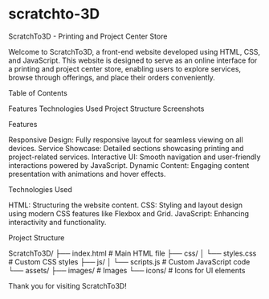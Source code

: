# scratchto-3D
ScratchTo3D - Printing and Project Center Store

Welcome to ScratchTo3D, a front-end website developed using HTML, CSS, and JavaScript. 
This website is designed to serve as an online interface for a printing and project center store, 
enabling users to explore services, browse through offerings, and place their orders conveniently.

Table of Contents

Features
Technologies Used
Project Structure
Screenshots

Features

Responsive Design: Fully responsive layout for seamless viewing on all devices.
Service Showcase: Detailed sections showcasing printing and project-related services.
Interactive UI: Smooth navigation and user-friendly interactions powered by JavaScript.
Dynamic Content: Engaging content presentation with animations and hover effects.

Technologies Used

HTML: Structuring the website content.
CSS: Styling and layout design using modern CSS features like Flexbox and Grid.
JavaScript: Enhancing interactivity and functionality.

Project Structure

ScratchTo3D/
├── index.html        # Main HTML file
├── css/
│   └── styles.css    # Custom CSS styles
├── js/
│   └── scripts.js    # Custom JavaScript code
└── assets/
    ├── images/       # Images 
    └── icons/        # Icons for UI elements
    
Thank you for visiting ScratchTo3D!
